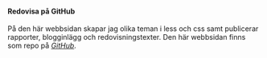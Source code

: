 #### Redovisa på GitHub
På den här webbsidan skapar jag olika teman i less och css samt publicerar rapporter, blogginlägg och redovisningstexter.
Den här webbsidan finns som repo på 
*[GitHub](https://github.com/Christoffer2019/design)*.
 
